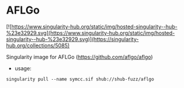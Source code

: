 # AFLGo

[![https://www.singularity-hub.org/static/img/hosted-singularity--hub-%23e32929.svg](https://www.singularity-hub.org/static/img/hosted-singularity--hub-%23e32929.svg)](https://singularity-hub.org/collections/5085)

Singularity image for AFLGo (https://github.com/aflgo/aflgo)

- usage:

```
singularity pull --name symcc.sif shub://shub-fuzz/aflgo
```
